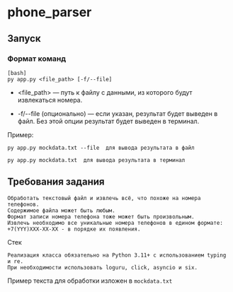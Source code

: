 # phone_parser

## Запуск

### Формат команд
```
[bash]
py app.py <file_path> [-f/--file]
```
* <file_path> — путь к файлу с данными, из которого будут извлекаться номера.

* -f/--file (опционально) — если указан, результат будет выведен в файл. Без этой опции результат будет выведен в терминал.


Пример:
```
py app.py mockdata.txt --file  для вывода результата в файл

py app.py mockdata.txt  для вывода результата в терминал
```

## Требования задания

```
Обработать текстовый файл и извлечь всё, что похоже на номера телефонов. 
Содержимое файла может быть любым. 
Формат записи номера телефона тоже может быть произвольным. 
Извлечь необходимо все уникальные номера телефонов в едином формате: +7(YYY)XXX-XX-XX - в порядке их появления.
```

Стек
```
Реализация класса обязательно на Python 3.11+ с использованием typing и re. 
При необходимости использовать loguru, click, asyncio и six.
```

Пример текста для обработки изложен в `mockdata.txt`
